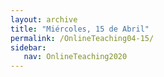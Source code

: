```yaml
---
layout: archive
title: "Miércoles, 15 de Abril"
permalink: /OnlineTeaching04-15/
sidebar:
   nav: OnlineTeaching2020
---
```

<!---
> **ANUNCIOS:**  
>

> **PLAN PARA HOY:**
>

> **Tarea:**
>
